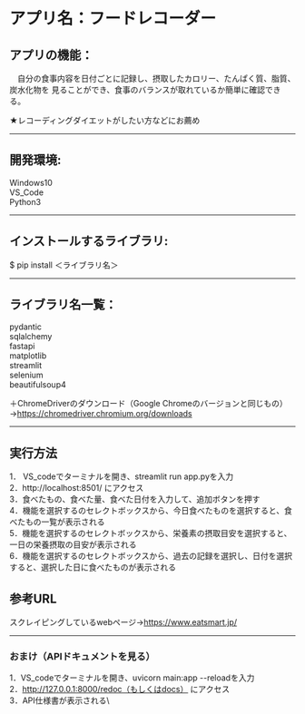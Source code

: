 アプリ名：フードレコーダー
====

## アプリの機能：
　自分の食事内容を日付ごとに記録し、摂取したカロリー、たんぱく質、脂質、炭水化物を
見ることができ、食事のバランスが取れているか簡単に確認できる。

   ★レコーディングダイエットがしたい方などにお薦め

---
## 開発環境:
Windows10\
VS_Code\
Python3

---
## インストールするライブラリ:

$ pip install ＜ライブラリ名＞

---
## ライブラリ名一覧：

pydantic\
sqlalchemy\
fastapi\
matplotlib\
streamlit\
selenium\
beautifulsoup4

＋ChromeDriverのダウンロード（Google Chromeのバージョンと同じもの）→https://chromedriver.chromium.org/downloads

---
## 実行方法

1． VS_codeでターミナルを開き、streamlit run app.pyを入力\
2．http://localhost:8501/ にアクセス \
3．食べたもの、食べた量、食べた日付を入力して、追加ボタンを押す\
4．機能を選択するのセレクトボックスから、今日食べたものを選択すると、食べたもの一覧が表示される\
5．機能を選択するのセレクトボックスから、栄養素の摂取目安を選択すると、一日の栄養摂取の目安が表示される\
6．機能を選択するのセレクトボックスから、過去の記録を選択し、日付を選択すると、選択した日に食べたものが表示される

## 参考URL
スクレイピングしているwebページ→https://www.eatsmart.jp/

---
### おまけ（APIドキュメントを見る）
1．VS_codeでターミナルを開き、uvicorn main:app --reloadを入力\
2．http://127.0.0.1:8000/redoc（もしくはdocs） にアクセス \
3．API仕様書が表示される\
